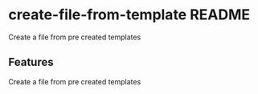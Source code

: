 # create-file-from-template README
Create a file from pre created templates

## Features

Create a file from pre created templates
